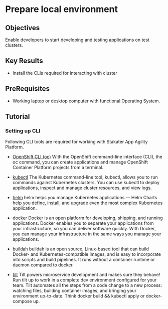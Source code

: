 # Prepare local environment

## Objectives

Enable developers to start developing and testing applications on test clusters.

## Key Results

- Install the CLIs required for interacting with cluster

## PreRequisites

- Working laptop or desktop computer with functional Operating System.

## Tutorial

### Setting up CLI

Following CLI tools are required for working with Stakater App Agility Platform.

- [OpenShift CLI (oc)](https://docs.openshift.com/container-platform/4.12/cli_reference/openshift_cli/getting-started-cli.html#installing-openshift-cli) With the OpenShift command-line interface (CLI), the oc command, you can create applications and manage OpenShift Container Platform projects from a terminal.

- [kubectl](https://kubernetes.io/docs/tasks/tools/) The Kubernetes command-line tool, kubectl, allows you to run commands against Kubernetes clusters. You can use kubectl to deploy applications, inspect and manage cluster resources, and view logs.

- [helm](https://helm.sh/docs/intro/install/) helm helps you manage Kubernetes applications — Helm Charts help you define, install, and upgrade even the most complex Kubernetes application.

- [docker](https://docs.docker.com/get-docker/) Docker is an open platform for developing, shipping, and running applications. Docker enables you to separate your applications from your infrastructure, so you can deliver software quickly. With Docker, you can manage your infrastructure in the same ways you manage your applications.

- [buildah](https://github.com/containers/buildah/blob/main/install.md) buildah is an open source, Linux-based tool that can build Docker- and Kubernetes-compatible images, and is easy to incorporate into scripts and build pipelines. It runs without a container runtime or daemon compared to docker.

- [tilt](https://docs.tilt.dev/install.html) Tilt powers microservice development and makes sure they behave! Run tilt up to work in a complete dev environment configured for your team. Tilt automates all the steps from a code change to a new process: watching files, building container images, and bringing your environment up-to-date. Think docker build && kubectl apply or docker-compose up.
